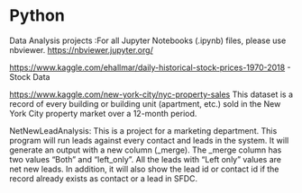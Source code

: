 # Python
Data Analysis projects :For all Jupyter Notebooks (.ipynb) files, please use nbviewer. https://nbviewer.jupyter.org/


https://www.kaggle.com/ehallmar/daily-historical-stock-prices-1970-2018 - Stock Data


https://www.kaggle.com/new-york-city/nyc-property-sales
This dataset is a record of every building or building unit (apartment, etc.) sold in the New York City property market over a 12-month period.



NetNewLeadAnalysis: This is a project for a marketing department. This program will run leads against every contact and leads in the system. It will generate an output with a new column (_merge). The _merge column has two values “Both” and “left_only”. 
All the leads with “Left only” values are net new leads. In addition, it will also show the lead id or contact id if the record already exists as contact or a lead in SFDC.
